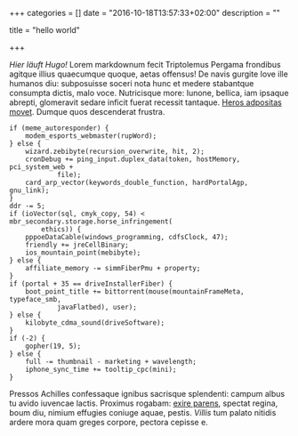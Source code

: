 +++
categories = []
date = "2016-10-18T13:57:33+02:00"
description = ""

title = "hello world"

+++

*Hier läuft Hugo!*
Lorem markdownum fecit Triptolemus Pergama frondibus agitque illius quaecumque
quoque, aetas offensus! De navis gurgite Iove ille humanos diu: subposuisse
soceri nota hunc et medere stabantque consumpta dictis, malo voce. Nutricisque
more: Iunone, bellica, iam ipsaque abrepti, glomeravit sedare inficit fuerat
recessit tantaque. [Heros adpositas movet](http://nobis.org/natis.php). Dumque
quos descenderat frustra.

    if (meme_autoresponder) {
        modem_esports_webmaster(rupWord);
    } else {
        wizard.zebibyte(recursion_overwrite, hit, 2);
        cronDebug += ping_input.duplex_data(token, hostMemory, pci_system_web +
                file);
        card_arp_vector(keywords_double_function, hardPortalAgp, gnu_link);
    }
    ddr -= 5;
    if (ioVector(sql, cmyk_copy, 54) < mbr_secondary.storage.horse_infringement(
            ethics)) {
        pppoeDataCable(windows_programming, cdfsClock, 47);
        friendly += jreCellBinary;
        ios_mountain_point(mebibyte);
    } else {
        affiliate_memory -= simmFiberPmu + property;
    }
    if (portal + 35 == driveInstallerFiber) {
        boot_point_title += bittorrent(mouse(mountainFrameMeta, typeface_smb,
                javaFlatbed), user);
    } else {
        kilobyte_cdma_sound(driveSoftware);
    }
    if (-2) {
        gopher(19, 5);
    } else {
        full -= thumbnail - marketing + wavelength;
        iphone_sync_time += tooltip_cpc(mini);
    }

Pressos Achilles confessaque ignibus sacrisque splendenti: campum albus tu avido
iuvencae lactis. Proximus rogabam: [exire
parens](http://exiguo-tibia.org/requirens-et), spectat regina, boum diu, nimium
effugies coniuge aquae, pestis. *Villis* tum palato nitidis ardere mora quam
greges corpore, pectora cepisse e.